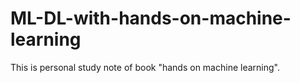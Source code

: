 # ML-DL-with-hands-on-machine-learning
This is personal study note of book "hands on machine learning".
